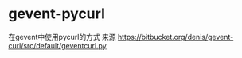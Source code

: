 # gevent-pycurl
在gevent中使用pycurl的方式 来源 https://bitbucket.org/denis/gevent-curl/src/default/geventcurl.py
